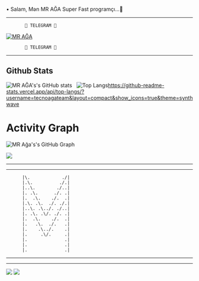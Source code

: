  • Salam, Mən MR AĞA Super Fast programçı...👋
_______ 
           🖤 TELEGRAM 🖤
[![MR AĞA](https://telegra.ph/file/d12e2aa72629dc7b5c59f.jpg)](https://t.me/Tenha055)
         
           🖤 TELEGRAM 🖤
_______

## Github Stats
![MR AĞA's's GitHub stats](https://github-readme-stats.vercel.app/api?username=tecnoagateam&show_icons=true&theme=synthwave) &nbsp;
![Top Langs]()https://github-readme-stats.vercel.app/api/top-langs/?username=tecnoagateam&layout=compact&show_icons=true&theme=synthwave


# Activity Graph


![MR Ağa's's GitHub Graph](https://activity-graph.herokuapp.com/graph?username=tecnoagateam&custom_title=My%20Graph&bg_color=241731&line=f20f80&color=f52f91&point=fdf5ea&hide_border=true&area=false&area_color=fdf5ea)

![](https://visitor-badge.laobi.icu/badge?page_id=tecnoagateam)

</a>


 ---------------------
 ---------------------

          |\.            ./|      
          |.\.          ./.|
          |..\.        ./..|
          |. .\.      ./. .|
          |.  .\.    ./.  .|        
          |.\. .\.  ./. ./.|
          |..\. .\../. ./..|
          |. .\. .\/. ./. .|
          |.  .\.    ./.  .|
          |.   .\.  ./.   .|
          |.    .\../.    .|
          |.     .\/.     .|
          |.              .|
          |.              .|
          |.              .|

 ---------------------
 ---------------------
</a>

 






<img src="https://github.com/tecnoagateam/github-stats/blob/master/generated/overview.svg#gh-dark-mode-only" />

<img src="https://github.com/tecnoagateam/github-stats/blob/master/generated/overview.svg#gh-dark-mode-only" />

</a>


 
